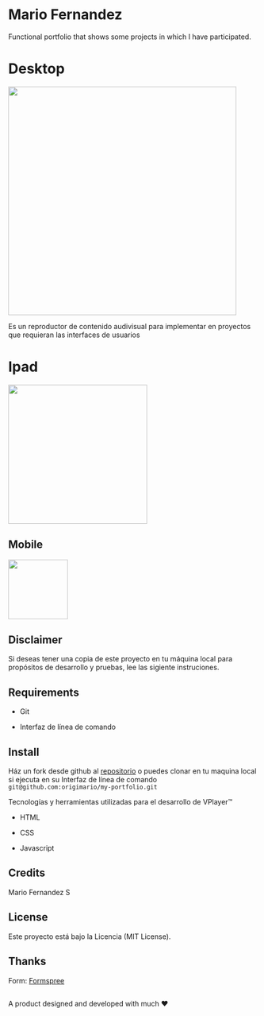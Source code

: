 # Mario Fernandez 
Functional portfolio that shows some projects in which I have participated.
##


# Desktop

<img width="460px"  src="https://firebasestorage.googleapis.com/v0/b/mfs-api-5e5f4.appspot.com/o/my-profile%2Fassets%2Fimages%2Fdesktop-my-profile.png?alt=media&token=7e358acb-1a8c-468f-a296-03f77e3edc29" />

 Es un reproductor de contenido audivisual para implementar en proyectos que requieran las interfaces de usuarios 
 
 ##

# Ipad 

<img width="280px"  src="https://firebasestorage.googleapis.com/v0/b/mfs-api-5e5f4.appspot.com/o/my-profile%2Fassets%2Fimages%2Fipad-my-profile.png?alt=media&token=357fb28f-bb03-466c-bc9b-6523b44e66de" />


## Mobile

<img width="120px"  src="https://firebasestorage.googleapis.com/v0/b/mfs-api-5e5f4.appspot.com/o/my-profile%2Fassets%2Fimages%2Fiphonex-my-profile.png?alt=media&token=0568b34f-2627-487d-be34-e0f6060873c5" />




 
 ## Disclaimer

Si deseas tener una copia  de este proyecto en tu máquina local para propósitos de desarrollo y pruebas, lee las sigiente instruciones. 
 
 

## Requirements

  - Git

  - Interfaz de línea de comando


## Install

 Ház un fork desde github al [repositorio](git@github.com:origimario/my-portfolio.git) o puedes clonar en tu maquina local si ejecuta en su Interfaz de línea de comando
```git@github.com:origimario/my-portfolio.git``` 


Tecnologías y herramientas utilizadas para el desarrollo de VPlayer™

  - HTML
  
  - CSS
  
  - Javascript


## Credits

Mario Fernandez S

## License
Este proyecto está bajo la Licencia (MIT License).


## Thanks

Form: [Formspree](https://formspree.io/)  

##

A product designed and developed with much ❤  

